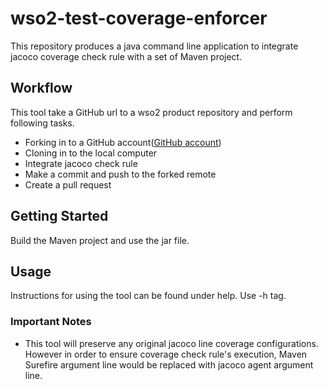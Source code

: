 
# wso2-test-coverage-enforcer #
This repository produces a java command line application to integrate jacoco coverage check rule with 
a set of Maven project.
## Workflow ##
This tool take a GitHub url to a wso2 product repository and perform
following tasks.
* Forking in to a GitHub account([GitHub account](https://github.com/test-coverage-enforce-bot))
* Cloning in to the local computer
* Integrate jacoco check rule
* Make a commit and push to the forked remote
* Create a pull request 
## Getting Started ##
Build the Maven project and use the jar file.
## Usage ##
Instructions for using the tool can be found under help. Use -h tag.
### Important Notes ###
* This tool will preserve any original jacoco line coverage configurations. However in order to 
ensure coverage check rule's execution, Maven Surefire argument line would be replaced with
jacoco agent argument line.
